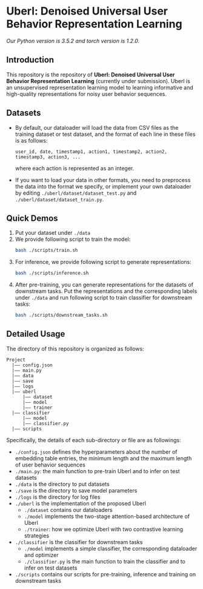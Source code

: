 # Uberl: Denoised Universal User Behavior Representation Learning

*Our Python version is 3.5.2 and torch version is 1.2.0.*

## Introduction
This repository is the repository of **Uberl: Denoised Universal User Behavior Representation Learning** (currently under submission). Uberl is an unsupervised representation learning model to learning informative and high-quality representations for noisy user behavior sequences.

## Datasets
+ By default, our dataloader will load the data from CSV files as the training dataset or test dataset, and the format of each line in these files is as follows:

  ~~~
  user_id, date, timestamp1, action1, timestamp2, action2, timestamp3, action3, ...
  ~~~
  where each action is represented as an integer.

+ If you want to load your data in other formats, you need to preprocess the data into the format we specify, or implement your own dataloader by editing `./uberl/dataset/dataset_test.py` and `./uberl/dataset/dataset_train.py`.

## Quick Demos
1. Put your dataset under `./data`
2. We provide following script to train the model:
    ```bash
    bash ./scripts/train.sh
    ``` 
3. For inference, we provide following script to generate representations:
    ```bash
    bash ./scripts/inference.sh
    ```
4. After pre-training, you can generate representations for the datasets of downstream tasks. Put the representations and the corresponding labels under `./data` and run following script to train classifier for downstream tasks:
   ```bash
   bash ./scripts/downstream_tasks.sh
   ```

## Detailed Usage
The directory of this repository is organized as follows:
```
Project
  |—— config.json
  |—— main.py
  |—— data
  |—— save
  |—— logs
  |—— uberl
      |—— dataset
      |—— model
      |—— trainer
  |—— classifier
      |—— model
      |—— classifier.py
  |—— scripts
```
Specifically, the details of each sub-directory or file are as followings:
+ `./config.json` defines the hyperparameters about the number of embedding table entries, the minimum length and the maximum length of user behavior sequences
+ `./main.py`: the main function to pre-train Uberl and to infer on test datasets
+ `./data` is the directory to put datasets
+ `./save` is the directory to save model parameters
+ `./logs` is the directory for log files
+ `./uberl` is the implementation of the proposed Uberl
  + `./dataset` contains our dataloaders
  + `./model` implements the two-stage attention-based architecture of Uberl
  + `./trainer`: how we optimize Uberl with two contrastive learning strategies  
+ `./classifier` is the classifier for downstream tasks
  + `./model` implements a simple classifier, the corresponding dataloader and optimizer
  + `./classifier.py` is the main function to train the classifier and to infer on test datasets
+ `./scripts` contains our scripts for pre-training, inference and training on downstream tasks